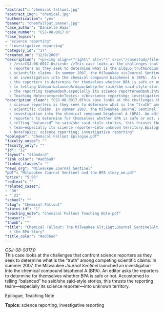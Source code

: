 ```yaml
---
"abstract": "chemical fallout.jpg"
"abstract_img": "chemical.jpg"
"authentication": "yes"
"banner": "chemfallout_banner.jpg"
"case_author": "Danielle Haas"
"case_number": "CSJ-08-0017.0"
"case_topics":
- "science reporting"
- "investigative reporting"
"category_id": "17"
"created_on": "12/9/2008"
"description": "<p><img align=\"right\" alt=\"\" src=\"/casestudy/files/photos/238/chemical.jpg\"\
  \ /><i>CSJ-08-0017.0</i><br />This case looks at the challenges that confront science\
  \ reporters as they seek to determine what is the &ldquo;truth&rdquo; among competing\
  \ scientific claims. In summer 2007, the Milwaukee <i>Journal Sentinel</i> launched\
  \ an investigation into the chemical compound bisphenol A (BPA). An editor asks\
  \ the reporters to determine for themselves whether BPA is safe or not. Accustomed\
  \ to telling &ldquo;balanced&rdquo;&nbsp;he said/she said-style stories, this thrusts\
  \ the reporting team&mdash;especially its science reporter&mdash;into unknown territory.</p><p>Epilogue,\
  \ Teaching Note</p><p><b>Topics: </b>science reporting; investigative reporting</p>"
"description_clean": "CSJ-08-0017.0This case looks at the challenges that confront\
  \ science reporters as they seek to determine what is the “truth” among competing\
  \ scientific claims. In summer 2007, the Milwaukee Journal Sentinel launched an\
  \ investigation into the chemical compound bisphenol A (BPA). An editor asks the\
  \ reporters to determine for themselves whether BPA is safe or not. Accustomed to\
  \ telling “balanced” he said/she said-style stories, this thrusts the reporting\
  \ team—especially its science reporter—into unknown territory.Epilogue, Teaching\
  \ NoteTopics: science reporting; investigative reporting"
"epologue": "Chemical Fallout Epilogue.pdf"
"faculty_notes": ""
"faculty_only": ""
"id": "12"
"layout": "standard"
"link_color": "#ad36a9"
"linked_classes": ""
"news_org": "Milwaukee Journal Sentinel"
"pdf": "Milwaukee Journal Sentinel and the BPA story_wm.pdf"
"price": "5.95"
"redtext": ""
"related_cases":
- "30"
- " 23"
"school": ""
"slug": "Chemical Fallout"
"status_id": "1"
"teaching_note": "Chemical Fallout Teaching Note.pdf"
"teaser": ""
"thumb": ""
"title": "Chemical Fallout: The Milwaukee &lt;i&gt;Journal Sentinel&lt;/i&gt; and\
  \ the BPA Story"
"title_color": "#ad36ad"
---
```

<p><img align="right" alt="" src="/casestudy/files/photos/238/chemical.jpg" /><i>CSJ-08-0017.0</i><br />This case looks at the challenges that confront science reporters as they seek to determine what is the &ldquo;truth&rdquo; among competing scientific claims. In summer 2007, the Milwaukee <i>Journal Sentinel</i> launched an investigation into the chemical compound bisphenol A (BPA). An editor asks the reporters to determine for themselves whether BPA is safe or not. Accustomed to telling &ldquo;balanced&rdquo;&nbsp;he said/she said-style stories, this thrusts the reporting team&mdash;especially its science reporter&mdash;into unknown territory.</p><p>Epilogue, Teaching Note</p><p><b>Topics: </b>science reporting; investigative reporting</p>
